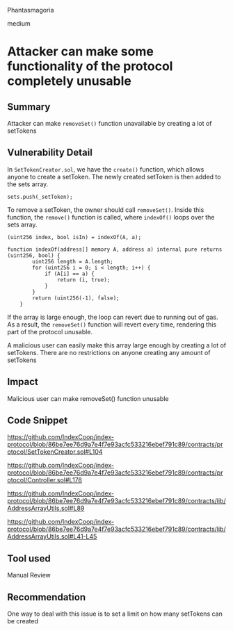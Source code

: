 Phantasmagoria

medium

# Attacker can make some functionality of the protocol completely unusable

## Summary
Attacker can make `removeSet()` function unavailable by creating a lot of setTokens

## Vulnerability Detail
In `SetTokenCreator.sol`, we have the `create()` function, which allows anyone to create a setToken. The newly created setToken is then added to the sets array.
```solidity
sets.push(_setToken);
```

To remove a setToken, the owner should call `removeSet()`. Inside this function, the `remove()` function is called, where `indexOf()` loops over the sets array.
```solidity
(uint256 index, bool isIn) = indexOf(A, a);
```
```solidity
function indexOf(address[] memory A, address a) internal pure returns (uint256, bool) {
        uint256 length = A.length;
        for (uint256 i = 0; i < length; i++) {
            if (A[i] == a) {
                return (i, true);
            }
        }
        return (uint256(-1), false);
    }
```
If the array is large enough, the loop can revert due to running out of gas. As a result, the `removeSet()` function will revert every time,
rendering this part of the protocol unusable.

A malicious user can easily make this array large enough by creating a lot of setTokens. There are no restrictions on anyone creating any amount of setTokens

## Impact
Malicious user can make removeSet() function unusable

## Code Snippet
https://github.com/IndexCoop/index-protocol/blob/86be7ee76d9a7e4f7e93acfc533216ebef791c89/contracts/protocol/SetTokenCreator.sol#L104

https://github.com/IndexCoop/index-protocol/blob/86be7ee76d9a7e4f7e93acfc533216ebef791c89/contracts/protocol/Controller.sol#L178

https://github.com/IndexCoop/index-protocol/blob/86be7ee76d9a7e4f7e93acfc533216ebef791c89/contracts/lib/AddressArrayUtils.sol#L89

https://github.com/IndexCoop/index-protocol/blob/86be7ee76d9a7e4f7e93acfc533216ebef791c89/contracts/lib/AddressArrayUtils.sol#L41-L45

## Tool used

Manual Review

## Recommendation
One way to deal with this issue is to set a limit on how many setTokens can be created

